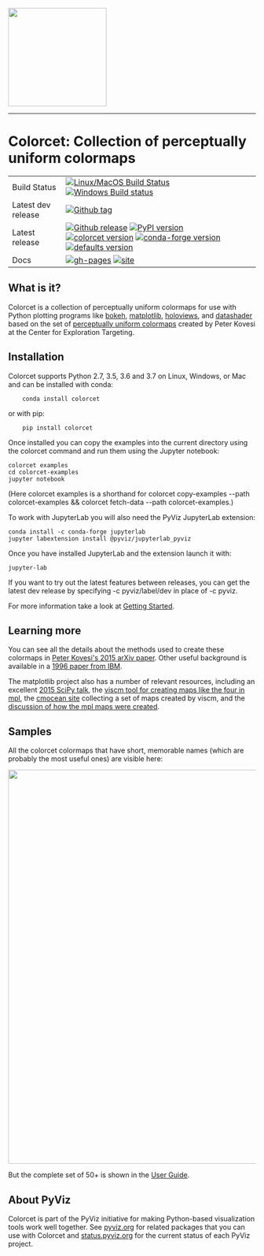 <img src="https://github.com/pyviz/colorcet/blob/master/doc/_static/logo.png" width=200><br>

-----------------

# Colorcet: Collection of perceptually uniform colormaps

|    |    |
| --- | --- |
| Build Status | [![Linux/MacOS Build Status](https://travis-ci.org/pyviz/colorcet.svg?branch=master)](https://travis-ci.org/pyviz/colorcet) [![Windows Build status](https://img.shields.io/appveyor/ci/pyviz/colorcet/master.svg?logo=appveyor)](https://ci.appveyor.com/project/pyviz/colorcet/branch/master) |
| Latest dev release | [![Github tag](https://img.shields.io/github/tag/pyviz/colorcet.svg?label=tag&colorB=11ccbb)](https://github.com/pyviz/colorcet/tags) |
| Latest release | [![Github release](https://img.shields.io/github/release/pyviz/colorcet.svg?label=tag&colorB=11ccbb)](https://github.com/pyviz/colorcet/releases) [![PyPI version](https://img.shields.io/pypi/v/colorcet.svg?colorB=cc77dd)](https://pypi.python.org/pypi/colorcet) [![colorcet version](https://img.shields.io/conda/v/pyviz/colorcet.svg?colorB=4488ff&style=flat)](https://anaconda.org/pyviz/colorcet) [![conda-forge version](https://img.shields.io/conda/v/conda-forge/colorcet.svg?label=conda%7Cconda-forge&colorB=4488ff)](https://anaconda.org/conda-forge/colorcet) [![defaults version](https://img.shields.io/conda/v/anaconda/colorcet.svg?label=conda%7Cdefaults&style=flat&colorB=4488ff)](https://anaconda.org/anaconda/colorcet) |
| Docs | [![gh-pages](https://img.shields.io/github/last-commit/pyviz/colorcet/gh-pages.svg)](https://github.com/pyviz/colorcet/tree/gh-pages) [![site](https://img.shields.io/website-up-down-green-red/http/colorcet.pyviz.org.svg)](http://colorcet.pyviz.org) |


## What is it?

Colorcet is a collection of
perceptually uniform colormaps for use with Python plotting programs like
[bokeh](http://bokeh.pydata.org),
[matplotlib](http://matplotlib.org),
[holoviews](http://holoviews.org), and
[datashader](https://github.com/bokeh/datashader) based on the
set of [perceptually uniform colormaps](https://arxiv.org/abs/1509.03700) created
by Peter Kovesi at the Center for Exploration Targeting.


## Installation

Colorcet supports Python 2.7, 3.5, 3.6 and 3.7 on Linux, Windows, or Mac
and can be installed with conda:

```
    conda install colorcet
```

or with pip:

```
    pip install colorcet
```

Once installed you can copy the examples into the current directory using the colorcet command and run them using the Jupyter notebook:

```
colorcet examples
cd colorcet-examples
jupyter notebook
```

(Here colorcet examples is a shorthand for colorcet copy-examples --path colorcet-examples && colorcet fetch-data --path colorcet-examples.)

To work with JupyterLab you will also need the PyViz JupyterLab extension:

```
conda install -c conda-forge jupyterlab
jupyter labextension install @pyviz/jupyterlab_pyviz
```

Once you have installed JupyterLab and the extension launch it with:

```
jupyter-lab
```

If you want to try out the latest features between releases, you can get the latest dev release by specifying -c pyviz/label/dev in place of -c pyviz.

For more information take a look at [Getting Started](http://colorcet.pyviz.org/getting_started).

## Learning more

You can see all the details about the methods used to create these
colormaps in [Peter Kovesi's 2015 arXiv
paper](https://arxiv.org/pdf/1509.03700v1.pdf).  Other useful
background is available in a [1996 paper from
IBM](http://www.research.ibm.com/people/l/lloydt/color/color.HTM).

The matplotlib project also has a number of relevant resources,
including an excellent
[2015 SciPy talk](https://www.youtube.com/watch?v=xAoljeRJ3lU), the
[viscm tool for creating maps like the four in mpl](https://github.com/matplotlib/viscm), the
[cmocean site](http://matplotlib.org/cmocean/) collecting a set of maps created by viscm,
and the [discussion of how the mpl maps were created](https://bids.github.io/colormap/).


## Samples

All the colorcet colormaps that have short, memorable names (which are probably
the most useful ones) are visible here:

<img src="./examples/assets/images/named.png" width="800">

But the complete set of 50+ is shown in the [User Guide](http://colorcet.pyviz.org/user_guide).


## About PyViz

Colorcet is part of the PyViz initiative for making Python-based visualization tools work well together.
See [pyviz.org](http://pyviz.org) for related packages that you can use with Colorcet and
[status.pyviz.org](http://status.pyviz.org) for the current status of each PyViz project.
